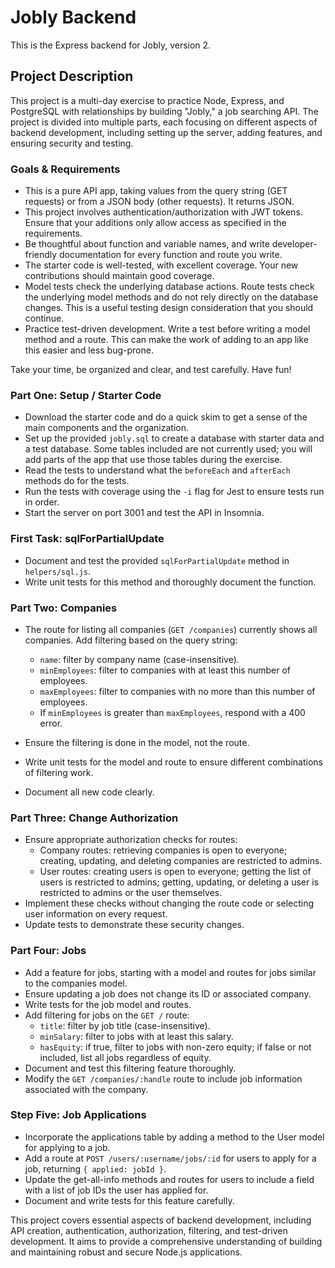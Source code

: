 # Jobly Backend

This is the Express backend for Jobly, version 2.

## Project Description

This project is a multi-day exercise to practice Node, Express, and PostgreSQL with relationships by building "Jobly," a job searching API. The project is divided into multiple parts, each focusing on different aspects of backend development, including setting up the server, adding features, and ensuring security and testing.

### Goals & Requirements

- This is a pure API app, taking values from the query string (GET requests) or from a JSON body (other requests). It returns JSON.
- This project involves authentication/authorization with JWT tokens. Ensure that your additions only allow access as specified in the requirements.
- Be thoughtful about function and variable names, and write developer-friendly documentation for every function and route you write.
- The starter code is well-tested, with excellent coverage. Your new contributions should maintain good coverage.
- Model tests check the underlying database actions. Route tests check the underlying model methods and do not rely directly on the database changes. This is a useful testing design consideration that you should continue.
- Practice test-driven development. Write a test before writing a model method and a route. This can make the work of adding to an app like this easier and less bug-prone.

Take your time, be organized and clear, and test carefully. Have fun!

### Part One: Setup / Starter Code

- Download the starter code and do a quick skim to get a sense of the main components and the organization.
- Set up the provided `jobly.sql` to create a database with starter data and a test database. Some tables included are not currently used; you will add parts of the app that use those tables during the exercise.
- Read the tests to understand what the `beforeEach` and `afterEach` methods do for the tests.
- Run the tests with coverage using the `-i` flag for Jest to ensure tests run in order.
- Start the server on port 3001 and test the API in Insomnia.

### First Task: sqlForPartialUpdate

- Document and test the provided `sqlForPartialUpdate` method in `helpers/sql.js`.
- Write unit tests for this method and thoroughly document the function.

### Part Two: Companies

- The route for listing all companies (`GET /companies`) currently shows all companies. Add filtering based on the query string:
  - `name`: filter by company name (case-insensitive).
  - `minEmployees`: filter to companies with at least this number of employees.
  - `maxEmployees`: filter to companies with no more than this number of employees.
  - If `minEmployees` is greater than `maxEmployees`, respond with a 400 error.

- Ensure the filtering is done in the model, not the route.
- Write unit tests for the model and route to ensure different combinations of filtering work.
- Document all new code clearly.

### Part Three: Change Authorization

- Ensure appropriate authorization checks for routes:
  - Company routes: retrieving companies is open to everyone; creating, updating, and deleting companies are restricted to admins.
  - User routes: creating users is open to everyone; getting the list of users is restricted to admins; getting, updating, or deleting a user is restricted to admins or the user themselves.
- Implement these checks without changing the route code or selecting user information on every request.
- Update tests to demonstrate these security changes.

### Part Four: Jobs

- Add a feature for jobs, starting with a model and routes for jobs similar to the companies model.
- Ensure updating a job does not change its ID or associated company.
- Write tests for the job model and routes.
- Add filtering for jobs on the `GET /` route:
  - `title`: filter by job title (case-insensitive).
  - `minSalary`: filter to jobs with at least this salary.
  - `hasEquity`: if true, filter to jobs with non-zero equity; if false or not included, list all jobs regardless of equity.
- Document and test this filtering feature thoroughly.
- Modify the `GET /companies/:handle` route to include job information associated with the company.

### Step Five: Job Applications

- Incorporate the applications table by adding a method to the User model for applying to a job.
- Add a route at `POST /users/:username/jobs/:id` for users to apply for a job, returning `{ applied: jobId }`.
- Update the get-all-info methods and routes for users to include a field with a list of job IDs the user has applied for.
- Document and write tests for this feature carefully.

This project covers essential aspects of backend development, including API creation, authentication, authorization, filtering, and test-driven development. It aims to provide a comprehensive understanding of building and maintaining robust and secure Node.js applications.
